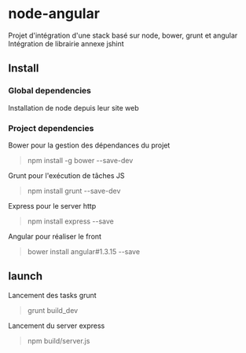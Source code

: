 # node-angular

Projet d'intégration d'une stack basé sur node, bower, grunt et angular
Intégration de librairie annexe jshint

## Install

### Global dependencies

Installation de node depuis leur site web


### Project dependencies

Bower pour la gestion des dépendances du projet

> npm install -g bower --save-dev

Grunt pour l'exécution de tâches JS

> npm install grunt --save-dev

Express pour le server http

> npm install express --save

Angular pour réaliser le front

> bower install angular#1.3.15 --save

## launch

Lancement des tasks grunt

> grunt build_dev

Lancement du server express

> npm build/server.js
